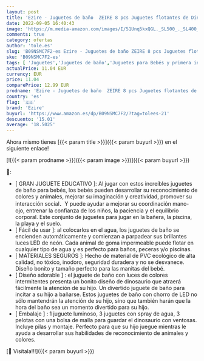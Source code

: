 ```yaml
---
layout: post
title: 'Ezire - Juguetes de baño  ZEIRE 8 pcs Juguetes flotantes de Dinosaurios Bebé Juguetes de baño Suave Bañera Aprendizaje Dinosaurio Baño Juguetes yJuguetes de baño para niños pequeños'
date: 2022-09-05 16:40:43
image: 'https://m.media-amazon.com/images/I/51Unq5kxQGL._SL500_._SL400_.jpg'
comments: true
category: ofertas
author: 'tole.es'
slug: 'B09NSMC7F2-es Ezire - Juguetes de baño ZEIRE 8 pcs Juguetes flotantes de...'
sku: 'B09NSMC7F2-es'
tags: [ 'Juguetes','Juguetes de baño','Juguetes para Bebés y primera infancia','Juguetes y juegos','bebé','ezire','🇪🇸', ]
actualPrice: 11.04 EUR
currency: EUR
price: 11.04
comparePrice: 12.99 EUR
prodname: 'Ezire - Juguetes de baño  ZEIRE 8 pcs Juguetes flotantes de Dinosaurios Bebé Juguetes de baño Suave Bañera Aprendizaje Dinosaurio Baño Juguetes yJuguetes de baño para niños pequeños'
country: 'es'
flag: '🇪🇸'
brand: 'Ezire'
buyurl: 'https://www.amazon.es/dp/B09NSMC7F2/?tag=tolees-21'
descuento: '15.01'
average: '18.5025'
---
```


Ahora mismo tienes [{{< param title >}}]({{< param buyurl >}}) en el siguiente enlace!

[![{{< param prodname >}}]({{< param image >}})]({{< param buyurl >}})

🔎:

- [ GRAN JUGUETE EDUCATIVO ]: Al jugar con estos increíbles juguetes de baño para bebés, los bebés pueden desarrollar su reconocimiento de colores y animales, mejorar su imaginación y creatividad, promover su interacción social．Y puede ayudar a mejorar su coordinación mano-ojo, entrenar la confianza de los niños, la paciencia y el equilibrio corporal. Este conjunto de juguetes para jugar en la bañera, la piscina, la playa y el suelo.
- [ Fácil de usar ]: al colocarlos en el agua, los juguetes de baño se encienden automáticamente y comienzan a parpadear sus brillantes luces LED de neón. Cada animal de goma impermeable puede flotar en cualquier tipo de agua y es perfecto para baños, peceras y/o piscinas.
- [ MATERIALES SEGUROS ]: Hecho de material de PVC ecológico de alta calidad, no tóxico, inodoro, seguridad duradera y no se desvanece. Diseño bonito y tamaño perfecto para las manitas del bebé.
- [ Diseño adorable ] : el juguete de baño con luces de colores intermitentes presenta un bonito diseño de dinosaurio que atraerá fácilmente la atención de su hijo. Un divertido juguete de baño para incitar a su hijo a bañarse. Estos juguetes de baño con chorro de LED no sólo mantendrán la atención de su hijo, sino que también harán que la hora del baño sea un momento divertido para su hijo.
- [ Embalaje ] : 1 juguete luminoso, 3 juguetes con spray de agua, 3 pelotas con una bolsa de malla para guardar el dinosaurio con ventosas. Incluye pilas y montaje. Perfecto para que su hijo juegue mientras le ayuda a desarrollar sus habilidades de reconocimiento de animales y colores.

[🛒 Visítala!!!]({{< param buyurl >}})
